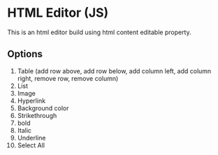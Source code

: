 # HTML Editor (JS)
This is an html editor build using html content editable property. 

## Options
1)  Table (add row above, add row below, add column left, add column right, remove row, remove column)
2)  List
3)  Image
4)  Hyperlink
5)  Background color
6)  Strikethrough
7)  bold
8)  Italic 
9)  Underline
10) Select All
